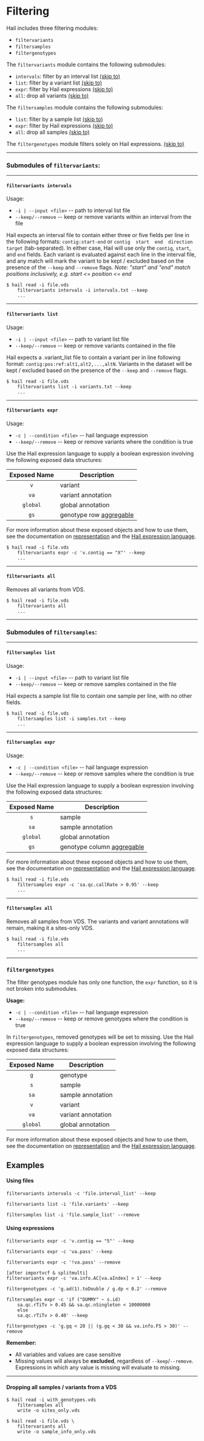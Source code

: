 # Filtering

Hail includes three filtering modules:
 - `filtervariants`
 - `filtersamples`
 - `filtergenotypes`

The `filtervariants` module contains the following submodules:

- `intervals`: filter by an interval list [(skip to)](#vIntervals)
- `list`: filter by a variant list [(skip to)](#vList)
- `expr`: filter by Hail expressions [(skip to)](#vExpr)
- `all`: drop all variants [(skip to)](#vAll)

The `filtersamples` module contains the following submodules:

- `list`: filter by a sample list [(skip to)](#sList)
- `expr`: filter by Hail expressions [(skip to)](#sExpr)
- `all`: drop all samples [(skip to)](#sAll)

The `filtergenotypes` module filters solely on Hail expressions. [(skip to)](#genotypes)

____

### Submodules of `filtervariants`:

____

<a name="vIntervals"></a>
#### `filtervariants intervals`

Usage:

 - `-i | --input <file>` -- path to interval list file
 - `--keep/--remove` -- keep or remove variants within an interval from the file

Hail expects an interval file to contain either three or five fields per line in the following formats: `contig:start-end` or `contig  start  end  direction  target` (tab-separated).  In either case, Hail will use only the `contig`, `start`, and `end` fields.  Each variant is evaluated against each line in the interval file, and any match will mark the variant to be kept / excluded based on the presence of the `--keep` and `--remove` flags.  _Note: "start" and "end" match positions inclusively, e.g. start <= position <= end_

```
$ hail read -i file.vds
    filtervariants intervals -i intervals.txt --keep
    ...
```

____

<a name="vList"></a>
#### `filtervariants list`

Usage:

 - `-i | --input <file>` -- path to variant list file
 - `--keep/--remove` -- keep or remove variants contained in the file

Hail expects a .variant_list file to contain a variant per in line following format: `contig:pos:ref:alt1,alt2,...,altN`.  Variants in the dataset will be kept / excluded based on the presence of the `--keep` and `--remove` flags.

```
$ hail read -i file.vds
    filtervariants list -i variants.txt --keep
    ...
```

____

<a name="vExpr"></a>
#### `filtervariants expr`

Usage:

 - `-c | --condition <file>` -- hail language expression
 - `--keep/--remove` -- keep or remove variants where the condition is true

Use the Hail expression language to supply a boolean expression involving the following exposed data structures:

Exposed Name | Description
:-: | ---
`v`  | variant
`va` | variant annotation
`global` | global annotation
`gs` | genotype row [aggregable](HailExpressionLanguage.md#aggregables)

    
For more information about these exposed objects and how to use them, see the documentation on [representation](Representation.md) and the [Hail expression language](HailExpressionLanguage.md).

```
$ hail read -i file.vds
    filtervariants expr -c 'v.contig == "X"' --keep
    ...
```

____

<a name="vAll"></a>
#### `filtervariants all`

Removes all variants from VDS.

```
$ hail read -i file.vds
    filtervariants all
    ...
```

____

### Submodules of `filtersamples`:

____

<a name="sList"></a>
#### `filtersamples list`

Usage:

 - `-i | --input <file>` -- path to variant list file
 - `--keep/--remove` -- keep or remove samples contained in the file

Hail expects a sample list file to contain one sample per line, with no other fields.

```
$ hail read -i file.vds
    filtersamples list -i samples.txt --keep
    ...
```

____

<a name="sExpr"></a>
#### `filtersamples expr`

Usage:

 - `-c | --condition <file>` -- hail language expression
 - `--keep/--remove` -- keep or remove samples where the condition is true

Use the Hail expression language to supply a boolean expression involving the following exposed data structures:

Exposed Name | Description
:-: | ---
 `s`  | sample
 `sa` | sample annotation
 `global` | global annotation
 `gs` | genotype column [aggregable](HailExpressionLanguage.md#aggregables)

   
For more information about these exposed objects and how to use them, see the documentation on [representation](Representation.md) and the [Hail expression language](HailExpressionLanguage.md).
   
```
$ hail read -i file.vds
    filtersamples expr -c 'sa.qc.callRate > 0.95' --keep
    ...
```

____

<a name="sAll"></a>
#### `filtersamples all`

Removes all samples from VDS.  The variants and variant annotations will remain, making it a sites-only VDS.

```
$ hail read -i file.vds
    filtersamples all
    ...
```

____

<a name="genotypes"></a>
### `filtergenotypes`

The filter genotypes module has only one function, the `expr` function, so it is not broken into submodules.  

**Usage:**

 - `-c | --condition <file>` -- hail language expression
 - `--keep/--remove` -- keep or remove genotypes where the condition is true

In `filtergenotypes`, removed genotypes will be set to missing.  Use the Hail expression language to supply a boolean expression involving the following exposed data structures:

Exposed Name | Description
:-: | ---
 `g`  | genotype
 `s`  | sample
 `sa` | sample annotation
 `v`  | variant
 `va` | variant annotation
 `global` | global annotation

   
For more information about these exposed objects and how to use them, see the documentation on [representation](Representation.md) and the [Hail expression language](HailExpressionLanguage.md).
   
## Examples 

#### Using files

```
filtervariants intervals -c 'file.interval_list' --keep
```

```
filtervariants list -i 'file.variants' --keep
```

```
filtersamples list -i 'file.sample_list' --remove
```

#### Using expressions

```
filtervariants expr -c 'v.contig == "5"' --keep
```

```
filtervariants expr -c 'va.pass' --keep
```

```
filtervariants expr -c '!va.pass' --remove
```

```
[after importvcf & splitmulti]
filtervariants expr -c 'va.info.AC[va.aIndex] > 1' --keep 
```

```
filtergenotypes -c 'g.ad(1).toDouble / g.dp < 0.2' --remove
```

```
filtersamples expr -c 'if ("DUMMY" ~ s.id) 
    sa.qc.rTiTv > 0.45 && sa.qc.nSingleton < 10000000
    else 
    sa.qc.rTiTv > 0.40' --keep
```

```
filtergenotypes -c 'g.gq < 20 || (g.gq < 30 && va.info.FS > 30)' --remove
```

**Remember:**
 - All variables and values are case sensitive
 - Missing values will always be **excluded**, regardless of `--keep`/`--remove`.  Expressions in which any value is missing will evaluate to missing.
 
____ 
 
#### Dropping all samples / variants from a VDS

```
$ hail read -i with_genotypes.vds 
    filtersamples all 
    write -o sites_only.vds
```

```
$ hail read -i file.vds \
    filtervariants all
    write -o sample_info_only.vds
```
